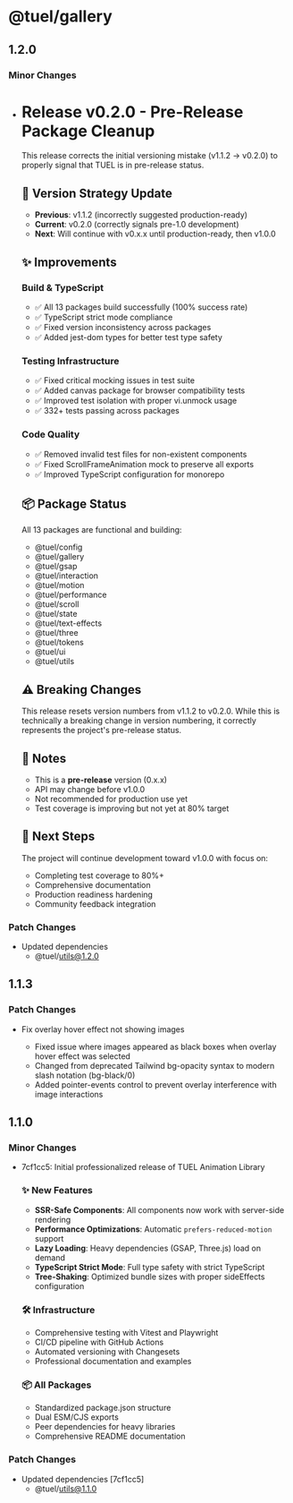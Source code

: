 # @tuel/gallery

## 1.2.0

### Minor Changes

- # Release v0.2.0 - Pre-Release Package Cleanup

  This release corrects the initial versioning mistake (v1.1.2 → v0.2.0) to properly signal that TUEL is in pre-release status.

  ## 🎯 Version Strategy Update

  - **Previous**: v1.1.2 (incorrectly suggested production-ready)
  - **Current**: v0.2.0 (correctly signals pre-1.0 development)
  - **Next**: Will continue with v0.x.x until production-ready, then v1.0.0

  ## ✨ Improvements

  ### Build & TypeScript

  - ✅ All 13 packages build successfully (100% success rate)
  - ✅ TypeScript strict mode compliance
  - ✅ Fixed version inconsistency across packages
  - ✅ Added jest-dom types for better test type safety

  ### Testing Infrastructure

  - ✅ Fixed critical mocking issues in test suite
  - ✅ Added canvas package for browser compatibility tests
  - ✅ Improved test isolation with proper vi.unmock usage
  - ✅ 332+ tests passing across packages

  ### Code Quality

  - ✅ Removed invalid test files for non-existent components
  - ✅ Fixed ScrollFrameAnimation mock to preserve all exports
  - ✅ Improved TypeScript configuration for monorepo

  ## 📦 Package Status

  All 13 packages are functional and building:

  - @tuel/config
  - @tuel/gallery
  - @tuel/gsap
  - @tuel/interaction
  - @tuel/motion
  - @tuel/performance
  - @tuel/scroll
  - @tuel/state
  - @tuel/text-effects
  - @tuel/three
  - @tuel/tokens
  - @tuel/ui
  - @tuel/utils

  ## ⚠️ Breaking Changes

  This release resets version numbers from v1.1.2 to v0.2.0. While this is technically a breaking change in version numbering, it correctly represents the project's pre-release status.

  ## 📝 Notes

  - This is a **pre-release** version (0.x.x)
  - API may change before v1.0.0
  - Not recommended for production use yet
  - Test coverage is improving but not yet at 80% target

  ## 🚀 Next Steps

  The project will continue development toward v1.0.0 with focus on:

  - Completing test coverage to 80%+
  - Comprehensive documentation
  - Production readiness hardening
  - Community feedback integration

### Patch Changes

- Updated dependencies
  - @tuel/utils@1.2.0

## 1.1.3

### Patch Changes

- Fix overlay hover effect not showing images

  - Fixed issue where images appeared as black boxes when overlay hover effect was selected
  - Changed from deprecated Tailwind bg-opacity syntax to modern slash notation (bg-black/0)
  - Added pointer-events control to prevent overlay interference with image interactions

## 1.1.0

### Minor Changes

- 7cf1cc5: Initial professionalized release of TUEL Animation Library

  ### ✨ New Features

  - **SSR-Safe Components**: All components now work with server-side rendering
  - **Performance Optimizations**: Automatic `prefers-reduced-motion` support
  - **Lazy Loading**: Heavy dependencies (GSAP, Three.js) load on demand
  - **TypeScript Strict Mode**: Full type safety with strict TypeScript
  - **Tree-Shaking**: Optimized bundle sizes with proper sideEffects configuration

  ### 🛠️ Infrastructure

  - Comprehensive testing with Vitest and Playwright
  - CI/CD pipeline with GitHub Actions
  - Automated versioning with Changesets
  - Professional documentation and examples

  ### 📦 All Packages

  - Standardized package.json structure
  - Dual ESM/CJS exports
  - Peer dependencies for heavy libraries
  - Comprehensive README documentation

### Patch Changes

- Updated dependencies [7cf1cc5]
  - @tuel/utils@1.1.0
